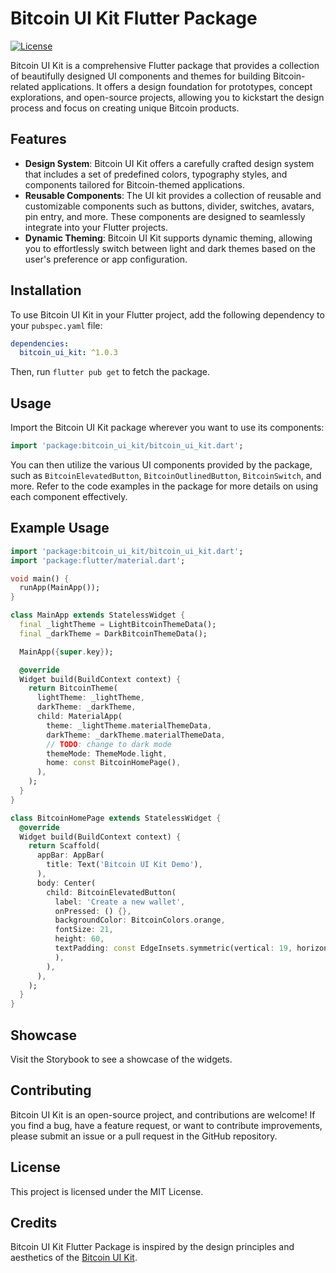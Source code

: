 # Bitcoin UI Kit Flutter Package

[![License](https://img.shields.io/badge/license-MIT-blue.svg)](https://opensource.org/licenses/MIT)

Bitcoin UI Kit is a comprehensive Flutter package that provides a collection of beautifully designed UI components and themes for building Bitcoin-related applications. It offers a design foundation for prototypes, concept explorations, and open-source projects, allowing you to kickstart the design process and focus on creating unique Bitcoin products.

## Features
- **Design System**: Bitcoin UI Kit offers a carefully crafted design system that includes a set of predefined colors, typography styles, and components tailored for Bitcoin-themed applications.
- **Reusable Components**: The UI kit provides a collection of reusable and customizable components such as buttons, divider, switches, avatars, pin entry, and more. These components are designed to seamlessly integrate into your Flutter projects.
- **Dynamic Theming**: Bitcoin UI Kit supports dynamic theming, allowing you to effortlessly switch between light and dark themes based on the user's preference or app configuration.

## Installation
To use Bitcoin UI Kit in your Flutter project, add the following dependency to your `pubspec.yaml` file:

```yaml
dependencies:
  bitcoin_ui_kit: ^1.0.3
```

Then, run `flutter pub get` to fetch the package.

## Usage
Import the Bitcoin UI Kit package wherever you want to use its components:
```dart
import 'package:bitcoin_ui_kit/bitcoin_ui_kit.dart';
```

You can then utilize the various UI components provided by the package, such as `BitcoinElevatedButton`, `BitcoinOutlinedButton`, `BitcoinSwitch`, and more. Refer to the code examples in the package for more details on using each component effectively.

## Example Usage
```dart
import 'package:bitcoin_ui_kit/bitcoin_ui_kit.dart';
import 'package:flutter/material.dart';

void main() {
  runApp(MainApp());
}

class MainApp extends StatelessWidget {
  final _lightTheme = LightBitcoinThemeData();
  final _darkTheme = DarkBitcoinThemeData();

  MainApp({super.key});

  @override
  Widget build(BuildContext context) {
    return BitcoinTheme(
      lightTheme: _lightTheme,
      darkTheme: _darkTheme,
      child: MaterialApp(
        theme: _lightTheme.materialThemeData,
        darkTheme: _darkTheme.materialThemeData,
        // TODO: change to dark mode
        themeMode: ThemeMode.light,
        home: const BitcoinHomePage(),
      ),
    );
  }
}

class BitcoinHomePage extends StatelessWidget {
  @override
  Widget build(BuildContext context) {
    return Scaffold(
      appBar: AppBar(
        title: Text('Bitcoin UI Kit Demo'),
      ),
      body: Center(
        child: BitcoinElevatedButton(
          label: 'Create a new wallet',
          onPressed: () {},
          backgroundColor: BitcoinColors.orange,
          fontSize: 21,
          height: 60,
          textPadding: const EdgeInsets.symmetric(vertical: 19, horizontal: 20,
          ),
        ),
      ),
    );
  }
}
```

## Showcase
Visit the Storybook to see a showcase of the widgets.

## Contributing
Bitcoin UI Kit is an open-source project, and contributions are welcome! If you find a bug, have a feature request, or want to contribute improvements, please submit an issue or a pull request in the GitHub repository.

## License
This project is licensed under the MIT License.

## Credits
Bitcoin UI Kit Flutter Package is inspired by the design principles and aesthetics of the [Bitcoin UI Kit](https://www.bitcoinuikit.com/).